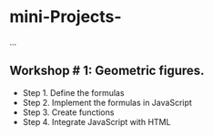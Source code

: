# mini-Projects-

...

## Workshop # 1: Geometric figures.

- Step 1. Define the formulas
- Step 2. Implement the formulas in JavaScript
- Step 3. Create functions
- Step 4. Integrate JavaScript with HTML
